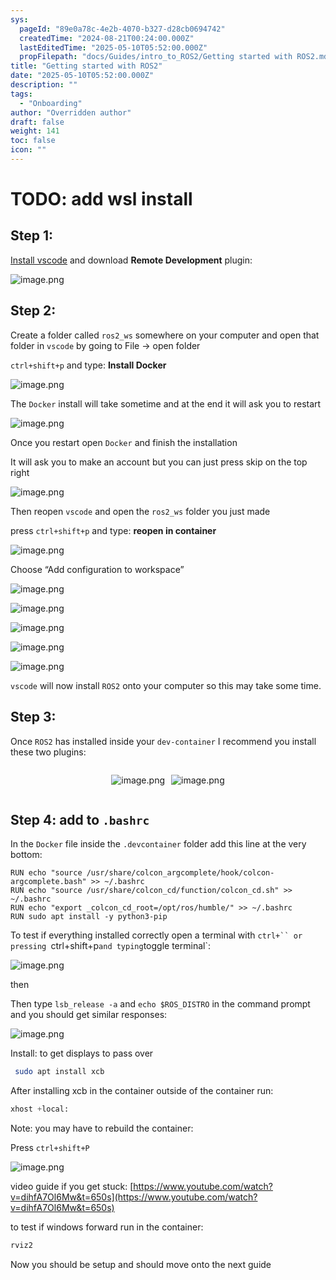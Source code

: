 ```yaml
---
sys:
  pageId: "89e0a78c-4e2b-4070-b327-d28cb0694742"
  createdTime: "2024-08-21T00:24:00.000Z"
  lastEditedTime: "2025-05-10T05:52:00.000Z"
  propFilepath: "docs/Guides/intro_to_ROS2/Getting started with ROS2.md"
title: "Getting started with ROS2"
date: "2025-05-10T05:52:00.000Z"
description: ""
tags:
  - "Onboarding"
author: "Overridden author"
draft: false
weight: 141
toc: false
icon: ""
---
```


# TODO: add wsl install

## Step 1:

[Install vscode](https://code.visualstudio.com/download) and download **Remote Development** plugin:

![image.png](https://prod-files-secure.s3.us-west-2.amazonaws.com/d518164a-d88e-44d1-a4ee-3adb3bd8bce0/efb52993-1881-4a40-b95e-6f020334f022/image.png?X-Amz-Algorithm=AWS4-HMAC-SHA256&X-Amz-Content-Sha256=UNSIGNED-PAYLOAD&X-Amz-Credential=ASIAZI2LB466UKE52TWY%2F20250706%2Fus-west-2%2Fs3%2Faws4_request&X-Amz-Date=20250706T190245Z&X-Amz-Expires=3600&X-Amz-Security-Token=IQoJb3JpZ2luX2VjEFoaCXVzLXdlc3QtMiJHMEUCIQC%2Fzhn7XWF%2FwhXkzZpFRe8Bqvth7c0JxP%2Bp70iMjqIJkgIgXq4QoG1lg4HIJ3VJt5pG2ETOigtjYMNM6z81Bh2CiIsq%2FwMIYxAAGgw2Mzc0MjMxODM4MDUiDLdMmvOha7p2kszN4ircA%2By8Tqh%2BjcBOfEBbhd74F6aVgqtYymRtp429SdbeA32FlmLNoeqltwAJEwSaZGheoQhg1rV4CLKvnmqfJt%2BJ%2FY9028IW37EA8rAN9u7ZvlRmp2Y4v6%2F81iFiMTppFozotixCVaEi1rvwAaOMZ7K12rRNiWLOjkHHL0PZDOYQRSK5SZhk3jVwF%2BP6SrChsxpXwOMjWLR3MxAdQzmuUntRCqtNizckzqlshxgR2v%2F5mK9S43Lt7PhMtnphxn2c3ICaRamtyxSA5NVJ0LV7ZwVYiLcUpq1dEDm5le3ZekKZBWjSwtNEN2SjQAUxcdshwQsJt5NEnvNDR6eBQN%2FRLGHa9WS9e339SnPUkfqN%2FCJpxHeXxoLKMccwIVWpTS6Yn876FEU6TYssEfSwJFlZwV6K9qhq4Z5ynW61g6m%2BHXt%2FBhFFehUZSTBikoOcTPPuVMb82ESJw5rVPC5l7KhHluMeMuz3VUMFSCrzv4fTKtP0aILIsS3rzyc%2B36XtMACbB3bq2B4Tk%2BEDK0Zz9BSQTMUG%2FDOOiOM6Mx238KHLmS3Ai3qOYlY%2FO4T5pZFzp0y7zbXEwreKeJK1lc2EMITdx84nY3VUnf2bNx%2F21Fv4XDfX3zOHwHs5CJY4sTQlGRs2MLLyqsMGOqUB4UfFTFBg3gdYyS%2BcwC836wqJdmE%2BCPqh0W%2BG57BnkP2oILtRqkPj6Fd145f350%2FVo7Xr5WWUTpVDKu3N%2FMGBkoHe6zOGw01Amv43ZaPY0gUEFynFZSWN0ZUUrJzzJ73XPGsCtSYu52l71PRmu2NjXYBnc1kOtAdbn%2BX42s%2BCqvfJvAw1L6kXc71mp0MKjDpAh9vjgeZAj0vNO0JOS9wTSJt8sAXA&X-Amz-Signature=c04847760ff565f34a52c44b43ebd7e5c90777be8e4d261aefa1c6d8ffd555c9&X-Amz-SignedHeaders=host&x-amz-checksum-mode=ENABLED&x-id=GetObject)

## Step 2:

Create a folder called `ros2_ws` somewhere on your computer and open that folder in `vscode` by going to File → open folder 

`ctrl+shift+p` and type: **Install Docker**

![image.png](https://prod-files-secure.s3.us-west-2.amazonaws.com/d518164a-d88e-44d1-a4ee-3adb3bd8bce0/2269dc0e-1cd5-47ff-bceb-c04ad9b2eab0/image.png?X-Amz-Algorithm=AWS4-HMAC-SHA256&X-Amz-Content-Sha256=UNSIGNED-PAYLOAD&X-Amz-Credential=ASIAZI2LB466UKE52TWY%2F20250706%2Fus-west-2%2Fs3%2Faws4_request&X-Amz-Date=20250706T190245Z&X-Amz-Expires=3600&X-Amz-Security-Token=IQoJb3JpZ2luX2VjEFoaCXVzLXdlc3QtMiJHMEUCIQC%2Fzhn7XWF%2FwhXkzZpFRe8Bqvth7c0JxP%2Bp70iMjqIJkgIgXq4QoG1lg4HIJ3VJt5pG2ETOigtjYMNM6z81Bh2CiIsq%2FwMIYxAAGgw2Mzc0MjMxODM4MDUiDLdMmvOha7p2kszN4ircA%2By8Tqh%2BjcBOfEBbhd74F6aVgqtYymRtp429SdbeA32FlmLNoeqltwAJEwSaZGheoQhg1rV4CLKvnmqfJt%2BJ%2FY9028IW37EA8rAN9u7ZvlRmp2Y4v6%2F81iFiMTppFozotixCVaEi1rvwAaOMZ7K12rRNiWLOjkHHL0PZDOYQRSK5SZhk3jVwF%2BP6SrChsxpXwOMjWLR3MxAdQzmuUntRCqtNizckzqlshxgR2v%2F5mK9S43Lt7PhMtnphxn2c3ICaRamtyxSA5NVJ0LV7ZwVYiLcUpq1dEDm5le3ZekKZBWjSwtNEN2SjQAUxcdshwQsJt5NEnvNDR6eBQN%2FRLGHa9WS9e339SnPUkfqN%2FCJpxHeXxoLKMccwIVWpTS6Yn876FEU6TYssEfSwJFlZwV6K9qhq4Z5ynW61g6m%2BHXt%2FBhFFehUZSTBikoOcTPPuVMb82ESJw5rVPC5l7KhHluMeMuz3VUMFSCrzv4fTKtP0aILIsS3rzyc%2B36XtMACbB3bq2B4Tk%2BEDK0Zz9BSQTMUG%2FDOOiOM6Mx238KHLmS3Ai3qOYlY%2FO4T5pZFzp0y7zbXEwreKeJK1lc2EMITdx84nY3VUnf2bNx%2F21Fv4XDfX3zOHwHs5CJY4sTQlGRs2MLLyqsMGOqUB4UfFTFBg3gdYyS%2BcwC836wqJdmE%2BCPqh0W%2BG57BnkP2oILtRqkPj6Fd145f350%2FVo7Xr5WWUTpVDKu3N%2FMGBkoHe6zOGw01Amv43ZaPY0gUEFynFZSWN0ZUUrJzzJ73XPGsCtSYu52l71PRmu2NjXYBnc1kOtAdbn%2BX42s%2BCqvfJvAw1L6kXc71mp0MKjDpAh9vjgeZAj0vNO0JOS9wTSJt8sAXA&X-Amz-Signature=c991c840542b3d7e5b3ed0870f582075171b7d8b079e8720304cbbacce2a43bf&X-Amz-SignedHeaders=host&x-amz-checksum-mode=ENABLED&x-id=GetObject)

The `Docker` install will take sometime and at the end it will ask you to restart

![image.png](https://prod-files-secure.s3.us-west-2.amazonaws.com/d518164a-d88e-44d1-a4ee-3adb3bd8bce0/ed233f78-be33-4b1f-b89c-9c346c0e961e/image.png?X-Amz-Algorithm=AWS4-HMAC-SHA256&X-Amz-Content-Sha256=UNSIGNED-PAYLOAD&X-Amz-Credential=ASIAZI2LB466UKE52TWY%2F20250706%2Fus-west-2%2Fs3%2Faws4_request&X-Amz-Date=20250706T190245Z&X-Amz-Expires=3600&X-Amz-Security-Token=IQoJb3JpZ2luX2VjEFoaCXVzLXdlc3QtMiJHMEUCIQC%2Fzhn7XWF%2FwhXkzZpFRe8Bqvth7c0JxP%2Bp70iMjqIJkgIgXq4QoG1lg4HIJ3VJt5pG2ETOigtjYMNM6z81Bh2CiIsq%2FwMIYxAAGgw2Mzc0MjMxODM4MDUiDLdMmvOha7p2kszN4ircA%2By8Tqh%2BjcBOfEBbhd74F6aVgqtYymRtp429SdbeA32FlmLNoeqltwAJEwSaZGheoQhg1rV4CLKvnmqfJt%2BJ%2FY9028IW37EA8rAN9u7ZvlRmp2Y4v6%2F81iFiMTppFozotixCVaEi1rvwAaOMZ7K12rRNiWLOjkHHL0PZDOYQRSK5SZhk3jVwF%2BP6SrChsxpXwOMjWLR3MxAdQzmuUntRCqtNizckzqlshxgR2v%2F5mK9S43Lt7PhMtnphxn2c3ICaRamtyxSA5NVJ0LV7ZwVYiLcUpq1dEDm5le3ZekKZBWjSwtNEN2SjQAUxcdshwQsJt5NEnvNDR6eBQN%2FRLGHa9WS9e339SnPUkfqN%2FCJpxHeXxoLKMccwIVWpTS6Yn876FEU6TYssEfSwJFlZwV6K9qhq4Z5ynW61g6m%2BHXt%2FBhFFehUZSTBikoOcTPPuVMb82ESJw5rVPC5l7KhHluMeMuz3VUMFSCrzv4fTKtP0aILIsS3rzyc%2B36XtMACbB3bq2B4Tk%2BEDK0Zz9BSQTMUG%2FDOOiOM6Mx238KHLmS3Ai3qOYlY%2FO4T5pZFzp0y7zbXEwreKeJK1lc2EMITdx84nY3VUnf2bNx%2F21Fv4XDfX3zOHwHs5CJY4sTQlGRs2MLLyqsMGOqUB4UfFTFBg3gdYyS%2BcwC836wqJdmE%2BCPqh0W%2BG57BnkP2oILtRqkPj6Fd145f350%2FVo7Xr5WWUTpVDKu3N%2FMGBkoHe6zOGw01Amv43ZaPY0gUEFynFZSWN0ZUUrJzzJ73XPGsCtSYu52l71PRmu2NjXYBnc1kOtAdbn%2BX42s%2BCqvfJvAw1L6kXc71mp0MKjDpAh9vjgeZAj0vNO0JOS9wTSJt8sAXA&X-Amz-Signature=b214fc34872b803a5db4b21ac358c27e04bc14c23dd4b323d8202b38b09f4df7&X-Amz-SignedHeaders=host&x-amz-checksum-mode=ENABLED&x-id=GetObject)

Once you restart open `Docker` and finish the installation

It will ask you to make an account but you can just press skip on the top right

![image.png](https://prod-files-secure.s3.us-west-2.amazonaws.com/d518164a-d88e-44d1-a4ee-3adb3bd8bce0/21010ad9-1659-4fd9-9f59-9932a09b2a3d/image.png?X-Amz-Algorithm=AWS4-HMAC-SHA256&X-Amz-Content-Sha256=UNSIGNED-PAYLOAD&X-Amz-Credential=ASIAZI2LB466UKE52TWY%2F20250706%2Fus-west-2%2Fs3%2Faws4_request&X-Amz-Date=20250706T190245Z&X-Amz-Expires=3600&X-Amz-Security-Token=IQoJb3JpZ2luX2VjEFoaCXVzLXdlc3QtMiJHMEUCIQC%2Fzhn7XWF%2FwhXkzZpFRe8Bqvth7c0JxP%2Bp70iMjqIJkgIgXq4QoG1lg4HIJ3VJt5pG2ETOigtjYMNM6z81Bh2CiIsq%2FwMIYxAAGgw2Mzc0MjMxODM4MDUiDLdMmvOha7p2kszN4ircA%2By8Tqh%2BjcBOfEBbhd74F6aVgqtYymRtp429SdbeA32FlmLNoeqltwAJEwSaZGheoQhg1rV4CLKvnmqfJt%2BJ%2FY9028IW37EA8rAN9u7ZvlRmp2Y4v6%2F81iFiMTppFozotixCVaEi1rvwAaOMZ7K12rRNiWLOjkHHL0PZDOYQRSK5SZhk3jVwF%2BP6SrChsxpXwOMjWLR3MxAdQzmuUntRCqtNizckzqlshxgR2v%2F5mK9S43Lt7PhMtnphxn2c3ICaRamtyxSA5NVJ0LV7ZwVYiLcUpq1dEDm5le3ZekKZBWjSwtNEN2SjQAUxcdshwQsJt5NEnvNDR6eBQN%2FRLGHa9WS9e339SnPUkfqN%2FCJpxHeXxoLKMccwIVWpTS6Yn876FEU6TYssEfSwJFlZwV6K9qhq4Z5ynW61g6m%2BHXt%2FBhFFehUZSTBikoOcTPPuVMb82ESJw5rVPC5l7KhHluMeMuz3VUMFSCrzv4fTKtP0aILIsS3rzyc%2B36XtMACbB3bq2B4Tk%2BEDK0Zz9BSQTMUG%2FDOOiOM6Mx238KHLmS3Ai3qOYlY%2FO4T5pZFzp0y7zbXEwreKeJK1lc2EMITdx84nY3VUnf2bNx%2F21Fv4XDfX3zOHwHs5CJY4sTQlGRs2MLLyqsMGOqUB4UfFTFBg3gdYyS%2BcwC836wqJdmE%2BCPqh0W%2BG57BnkP2oILtRqkPj6Fd145f350%2FVo7Xr5WWUTpVDKu3N%2FMGBkoHe6zOGw01Amv43ZaPY0gUEFynFZSWN0ZUUrJzzJ73XPGsCtSYu52l71PRmu2NjXYBnc1kOtAdbn%2BX42s%2BCqvfJvAw1L6kXc71mp0MKjDpAh9vjgeZAj0vNO0JOS9wTSJt8sAXA&X-Amz-Signature=a5d3bd4a94857337e8b110054925864ba8e601f0cba2d230156dff0e1545189f&X-Amz-SignedHeaders=host&x-amz-checksum-mode=ENABLED&x-id=GetObject)

Then reopen `vscode` and open the `ros2_ws` folder you just made

press `ctrl+shift+p` and type: **reopen in container**

![image.png](https://prod-files-secure.s3.us-west-2.amazonaws.com/d518164a-d88e-44d1-a4ee-3adb3bd8bce0/4e93b8c2-41ad-488c-8095-c74205196118/image.png?X-Amz-Algorithm=AWS4-HMAC-SHA256&X-Amz-Content-Sha256=UNSIGNED-PAYLOAD&X-Amz-Credential=ASIAZI2LB466UKE52TWY%2F20250706%2Fus-west-2%2Fs3%2Faws4_request&X-Amz-Date=20250706T190245Z&X-Amz-Expires=3600&X-Amz-Security-Token=IQoJb3JpZ2luX2VjEFoaCXVzLXdlc3QtMiJHMEUCIQC%2Fzhn7XWF%2FwhXkzZpFRe8Bqvth7c0JxP%2Bp70iMjqIJkgIgXq4QoG1lg4HIJ3VJt5pG2ETOigtjYMNM6z81Bh2CiIsq%2FwMIYxAAGgw2Mzc0MjMxODM4MDUiDLdMmvOha7p2kszN4ircA%2By8Tqh%2BjcBOfEBbhd74F6aVgqtYymRtp429SdbeA32FlmLNoeqltwAJEwSaZGheoQhg1rV4CLKvnmqfJt%2BJ%2FY9028IW37EA8rAN9u7ZvlRmp2Y4v6%2F81iFiMTppFozotixCVaEi1rvwAaOMZ7K12rRNiWLOjkHHL0PZDOYQRSK5SZhk3jVwF%2BP6SrChsxpXwOMjWLR3MxAdQzmuUntRCqtNizckzqlshxgR2v%2F5mK9S43Lt7PhMtnphxn2c3ICaRamtyxSA5NVJ0LV7ZwVYiLcUpq1dEDm5le3ZekKZBWjSwtNEN2SjQAUxcdshwQsJt5NEnvNDR6eBQN%2FRLGHa9WS9e339SnPUkfqN%2FCJpxHeXxoLKMccwIVWpTS6Yn876FEU6TYssEfSwJFlZwV6K9qhq4Z5ynW61g6m%2BHXt%2FBhFFehUZSTBikoOcTPPuVMb82ESJw5rVPC5l7KhHluMeMuz3VUMFSCrzv4fTKtP0aILIsS3rzyc%2B36XtMACbB3bq2B4Tk%2BEDK0Zz9BSQTMUG%2FDOOiOM6Mx238KHLmS3Ai3qOYlY%2FO4T5pZFzp0y7zbXEwreKeJK1lc2EMITdx84nY3VUnf2bNx%2F21Fv4XDfX3zOHwHs5CJY4sTQlGRs2MLLyqsMGOqUB4UfFTFBg3gdYyS%2BcwC836wqJdmE%2BCPqh0W%2BG57BnkP2oILtRqkPj6Fd145f350%2FVo7Xr5WWUTpVDKu3N%2FMGBkoHe6zOGw01Amv43ZaPY0gUEFynFZSWN0ZUUrJzzJ73XPGsCtSYu52l71PRmu2NjXYBnc1kOtAdbn%2BX42s%2BCqvfJvAw1L6kXc71mp0MKjDpAh9vjgeZAj0vNO0JOS9wTSJt8sAXA&X-Amz-Signature=dabfbbf7f444dfb0fc4491e8f9562dfa3ab9f3f9e0904e6e916d8bbb4c9de275&X-Amz-SignedHeaders=host&x-amz-checksum-mode=ENABLED&x-id=GetObject)

Choose “Add configuration to workspace”

![image.png](https://prod-files-secure.s3.us-west-2.amazonaws.com/d518164a-d88e-44d1-a4ee-3adb3bd8bce0/9560b282-5060-4989-ba37-97e7b2c22476/image.png?X-Amz-Algorithm=AWS4-HMAC-SHA256&X-Amz-Content-Sha256=UNSIGNED-PAYLOAD&X-Amz-Credential=ASIAZI2LB466UKE52TWY%2F20250706%2Fus-west-2%2Fs3%2Faws4_request&X-Amz-Date=20250706T190245Z&X-Amz-Expires=3600&X-Amz-Security-Token=IQoJb3JpZ2luX2VjEFoaCXVzLXdlc3QtMiJHMEUCIQC%2Fzhn7XWF%2FwhXkzZpFRe8Bqvth7c0JxP%2Bp70iMjqIJkgIgXq4QoG1lg4HIJ3VJt5pG2ETOigtjYMNM6z81Bh2CiIsq%2FwMIYxAAGgw2Mzc0MjMxODM4MDUiDLdMmvOha7p2kszN4ircA%2By8Tqh%2BjcBOfEBbhd74F6aVgqtYymRtp429SdbeA32FlmLNoeqltwAJEwSaZGheoQhg1rV4CLKvnmqfJt%2BJ%2FY9028IW37EA8rAN9u7ZvlRmp2Y4v6%2F81iFiMTppFozotixCVaEi1rvwAaOMZ7K12rRNiWLOjkHHL0PZDOYQRSK5SZhk3jVwF%2BP6SrChsxpXwOMjWLR3MxAdQzmuUntRCqtNizckzqlshxgR2v%2F5mK9S43Lt7PhMtnphxn2c3ICaRamtyxSA5NVJ0LV7ZwVYiLcUpq1dEDm5le3ZekKZBWjSwtNEN2SjQAUxcdshwQsJt5NEnvNDR6eBQN%2FRLGHa9WS9e339SnPUkfqN%2FCJpxHeXxoLKMccwIVWpTS6Yn876FEU6TYssEfSwJFlZwV6K9qhq4Z5ynW61g6m%2BHXt%2FBhFFehUZSTBikoOcTPPuVMb82ESJw5rVPC5l7KhHluMeMuz3VUMFSCrzv4fTKtP0aILIsS3rzyc%2B36XtMACbB3bq2B4Tk%2BEDK0Zz9BSQTMUG%2FDOOiOM6Mx238KHLmS3Ai3qOYlY%2FO4T5pZFzp0y7zbXEwreKeJK1lc2EMITdx84nY3VUnf2bNx%2F21Fv4XDfX3zOHwHs5CJY4sTQlGRs2MLLyqsMGOqUB4UfFTFBg3gdYyS%2BcwC836wqJdmE%2BCPqh0W%2BG57BnkP2oILtRqkPj6Fd145f350%2FVo7Xr5WWUTpVDKu3N%2FMGBkoHe6zOGw01Amv43ZaPY0gUEFynFZSWN0ZUUrJzzJ73XPGsCtSYu52l71PRmu2NjXYBnc1kOtAdbn%2BX42s%2BCqvfJvAw1L6kXc71mp0MKjDpAh9vjgeZAj0vNO0JOS9wTSJt8sAXA&X-Amz-Signature=445bc4fb96be7d508e84a721c35ea39a4efdce6e3652711d40896cd82858137b&X-Amz-SignedHeaders=host&x-amz-checksum-mode=ENABLED&x-id=GetObject)

![image.png](https://prod-files-secure.s3.us-west-2.amazonaws.com/d518164a-d88e-44d1-a4ee-3adb3bd8bce0/2ee63f81-886b-48e8-a553-dc6e5eac99e4/image.png?X-Amz-Algorithm=AWS4-HMAC-SHA256&X-Amz-Content-Sha256=UNSIGNED-PAYLOAD&X-Amz-Credential=ASIAZI2LB466UKE52TWY%2F20250706%2Fus-west-2%2Fs3%2Faws4_request&X-Amz-Date=20250706T190245Z&X-Amz-Expires=3600&X-Amz-Security-Token=IQoJb3JpZ2luX2VjEFoaCXVzLXdlc3QtMiJHMEUCIQC%2Fzhn7XWF%2FwhXkzZpFRe8Bqvth7c0JxP%2Bp70iMjqIJkgIgXq4QoG1lg4HIJ3VJt5pG2ETOigtjYMNM6z81Bh2CiIsq%2FwMIYxAAGgw2Mzc0MjMxODM4MDUiDLdMmvOha7p2kszN4ircA%2By8Tqh%2BjcBOfEBbhd74F6aVgqtYymRtp429SdbeA32FlmLNoeqltwAJEwSaZGheoQhg1rV4CLKvnmqfJt%2BJ%2FY9028IW37EA8rAN9u7ZvlRmp2Y4v6%2F81iFiMTppFozotixCVaEi1rvwAaOMZ7K12rRNiWLOjkHHL0PZDOYQRSK5SZhk3jVwF%2BP6SrChsxpXwOMjWLR3MxAdQzmuUntRCqtNizckzqlshxgR2v%2F5mK9S43Lt7PhMtnphxn2c3ICaRamtyxSA5NVJ0LV7ZwVYiLcUpq1dEDm5le3ZekKZBWjSwtNEN2SjQAUxcdshwQsJt5NEnvNDR6eBQN%2FRLGHa9WS9e339SnPUkfqN%2FCJpxHeXxoLKMccwIVWpTS6Yn876FEU6TYssEfSwJFlZwV6K9qhq4Z5ynW61g6m%2BHXt%2FBhFFehUZSTBikoOcTPPuVMb82ESJw5rVPC5l7KhHluMeMuz3VUMFSCrzv4fTKtP0aILIsS3rzyc%2B36XtMACbB3bq2B4Tk%2BEDK0Zz9BSQTMUG%2FDOOiOM6Mx238KHLmS3Ai3qOYlY%2FO4T5pZFzp0y7zbXEwreKeJK1lc2EMITdx84nY3VUnf2bNx%2F21Fv4XDfX3zOHwHs5CJY4sTQlGRs2MLLyqsMGOqUB4UfFTFBg3gdYyS%2BcwC836wqJdmE%2BCPqh0W%2BG57BnkP2oILtRqkPj6Fd145f350%2FVo7Xr5WWUTpVDKu3N%2FMGBkoHe6zOGw01Amv43ZaPY0gUEFynFZSWN0ZUUrJzzJ73XPGsCtSYu52l71PRmu2NjXYBnc1kOtAdbn%2BX42s%2BCqvfJvAw1L6kXc71mp0MKjDpAh9vjgeZAj0vNO0JOS9wTSJt8sAXA&X-Amz-Signature=077d0b21aea9c082cb843146a68c4db9d3a09ae03ec8beb7a4947a2bc79c2cb0&X-Amz-SignedHeaders=host&x-amz-checksum-mode=ENABLED&x-id=GetObject)

![image.png](https://prod-files-secure.s3.us-west-2.amazonaws.com/d518164a-d88e-44d1-a4ee-3adb3bd8bce0/ae1580b2-b048-407e-aed9-b584224a7a04/image.png?X-Amz-Algorithm=AWS4-HMAC-SHA256&X-Amz-Content-Sha256=UNSIGNED-PAYLOAD&X-Amz-Credential=ASIAZI2LB466UKE52TWY%2F20250706%2Fus-west-2%2Fs3%2Faws4_request&X-Amz-Date=20250706T190245Z&X-Amz-Expires=3600&X-Amz-Security-Token=IQoJb3JpZ2luX2VjEFoaCXVzLXdlc3QtMiJHMEUCIQC%2Fzhn7XWF%2FwhXkzZpFRe8Bqvth7c0JxP%2Bp70iMjqIJkgIgXq4QoG1lg4HIJ3VJt5pG2ETOigtjYMNM6z81Bh2CiIsq%2FwMIYxAAGgw2Mzc0MjMxODM4MDUiDLdMmvOha7p2kszN4ircA%2By8Tqh%2BjcBOfEBbhd74F6aVgqtYymRtp429SdbeA32FlmLNoeqltwAJEwSaZGheoQhg1rV4CLKvnmqfJt%2BJ%2FY9028IW37EA8rAN9u7ZvlRmp2Y4v6%2F81iFiMTppFozotixCVaEi1rvwAaOMZ7K12rRNiWLOjkHHL0PZDOYQRSK5SZhk3jVwF%2BP6SrChsxpXwOMjWLR3MxAdQzmuUntRCqtNizckzqlshxgR2v%2F5mK9S43Lt7PhMtnphxn2c3ICaRamtyxSA5NVJ0LV7ZwVYiLcUpq1dEDm5le3ZekKZBWjSwtNEN2SjQAUxcdshwQsJt5NEnvNDR6eBQN%2FRLGHa9WS9e339SnPUkfqN%2FCJpxHeXxoLKMccwIVWpTS6Yn876FEU6TYssEfSwJFlZwV6K9qhq4Z5ynW61g6m%2BHXt%2FBhFFehUZSTBikoOcTPPuVMb82ESJw5rVPC5l7KhHluMeMuz3VUMFSCrzv4fTKtP0aILIsS3rzyc%2B36XtMACbB3bq2B4Tk%2BEDK0Zz9BSQTMUG%2FDOOiOM6Mx238KHLmS3Ai3qOYlY%2FO4T5pZFzp0y7zbXEwreKeJK1lc2EMITdx84nY3VUnf2bNx%2F21Fv4XDfX3zOHwHs5CJY4sTQlGRs2MLLyqsMGOqUB4UfFTFBg3gdYyS%2BcwC836wqJdmE%2BCPqh0W%2BG57BnkP2oILtRqkPj6Fd145f350%2FVo7Xr5WWUTpVDKu3N%2FMGBkoHe6zOGw01Amv43ZaPY0gUEFynFZSWN0ZUUrJzzJ73XPGsCtSYu52l71PRmu2NjXYBnc1kOtAdbn%2BX42s%2BCqvfJvAw1L6kXc71mp0MKjDpAh9vjgeZAj0vNO0JOS9wTSJt8sAXA&X-Amz-Signature=f861d9f54b9146d050b469bbb45b3ba8007488aa44f67a5b9bd1c1d4640067fb&X-Amz-SignedHeaders=host&x-amz-checksum-mode=ENABLED&x-id=GetObject)

![image.png](https://prod-files-secure.s3.us-west-2.amazonaws.com/d518164a-d88e-44d1-a4ee-3adb3bd8bce0/53255b28-f75e-430f-b9e3-c0ac8577e42b/image.png?X-Amz-Algorithm=AWS4-HMAC-SHA256&X-Amz-Content-Sha256=UNSIGNED-PAYLOAD&X-Amz-Credential=ASIAZI2LB466UKE52TWY%2F20250706%2Fus-west-2%2Fs3%2Faws4_request&X-Amz-Date=20250706T190245Z&X-Amz-Expires=3600&X-Amz-Security-Token=IQoJb3JpZ2luX2VjEFoaCXVzLXdlc3QtMiJHMEUCIQC%2Fzhn7XWF%2FwhXkzZpFRe8Bqvth7c0JxP%2Bp70iMjqIJkgIgXq4QoG1lg4HIJ3VJt5pG2ETOigtjYMNM6z81Bh2CiIsq%2FwMIYxAAGgw2Mzc0MjMxODM4MDUiDLdMmvOha7p2kszN4ircA%2By8Tqh%2BjcBOfEBbhd74F6aVgqtYymRtp429SdbeA32FlmLNoeqltwAJEwSaZGheoQhg1rV4CLKvnmqfJt%2BJ%2FY9028IW37EA8rAN9u7ZvlRmp2Y4v6%2F81iFiMTppFozotixCVaEi1rvwAaOMZ7K12rRNiWLOjkHHL0PZDOYQRSK5SZhk3jVwF%2BP6SrChsxpXwOMjWLR3MxAdQzmuUntRCqtNizckzqlshxgR2v%2F5mK9S43Lt7PhMtnphxn2c3ICaRamtyxSA5NVJ0LV7ZwVYiLcUpq1dEDm5le3ZekKZBWjSwtNEN2SjQAUxcdshwQsJt5NEnvNDR6eBQN%2FRLGHa9WS9e339SnPUkfqN%2FCJpxHeXxoLKMccwIVWpTS6Yn876FEU6TYssEfSwJFlZwV6K9qhq4Z5ynW61g6m%2BHXt%2FBhFFehUZSTBikoOcTPPuVMb82ESJw5rVPC5l7KhHluMeMuz3VUMFSCrzv4fTKtP0aILIsS3rzyc%2B36XtMACbB3bq2B4Tk%2BEDK0Zz9BSQTMUG%2FDOOiOM6Mx238KHLmS3Ai3qOYlY%2FO4T5pZFzp0y7zbXEwreKeJK1lc2EMITdx84nY3VUnf2bNx%2F21Fv4XDfX3zOHwHs5CJY4sTQlGRs2MLLyqsMGOqUB4UfFTFBg3gdYyS%2BcwC836wqJdmE%2BCPqh0W%2BG57BnkP2oILtRqkPj6Fd145f350%2FVo7Xr5WWUTpVDKu3N%2FMGBkoHe6zOGw01Amv43ZaPY0gUEFynFZSWN0ZUUrJzzJ73XPGsCtSYu52l71PRmu2NjXYBnc1kOtAdbn%2BX42s%2BCqvfJvAw1L6kXc71mp0MKjDpAh9vjgeZAj0vNO0JOS9wTSJt8sAXA&X-Amz-Signature=7af84feff8235852a6bf25f8a1b4efc295b3c7822a8f5e37aa15ce149464d52c&X-Amz-SignedHeaders=host&x-amz-checksum-mode=ENABLED&x-id=GetObject)

![image.png](https://prod-files-secure.s3.us-west-2.amazonaws.com/d518164a-d88e-44d1-a4ee-3adb3bd8bce0/7c562767-5af9-4ffb-97d1-327bcdf4ee00/image.png?X-Amz-Algorithm=AWS4-HMAC-SHA256&X-Amz-Content-Sha256=UNSIGNED-PAYLOAD&X-Amz-Credential=ASIAZI2LB466UKE52TWY%2F20250706%2Fus-west-2%2Fs3%2Faws4_request&X-Amz-Date=20250706T190245Z&X-Amz-Expires=3600&X-Amz-Security-Token=IQoJb3JpZ2luX2VjEFoaCXVzLXdlc3QtMiJHMEUCIQC%2Fzhn7XWF%2FwhXkzZpFRe8Bqvth7c0JxP%2Bp70iMjqIJkgIgXq4QoG1lg4HIJ3VJt5pG2ETOigtjYMNM6z81Bh2CiIsq%2FwMIYxAAGgw2Mzc0MjMxODM4MDUiDLdMmvOha7p2kszN4ircA%2By8Tqh%2BjcBOfEBbhd74F6aVgqtYymRtp429SdbeA32FlmLNoeqltwAJEwSaZGheoQhg1rV4CLKvnmqfJt%2BJ%2FY9028IW37EA8rAN9u7ZvlRmp2Y4v6%2F81iFiMTppFozotixCVaEi1rvwAaOMZ7K12rRNiWLOjkHHL0PZDOYQRSK5SZhk3jVwF%2BP6SrChsxpXwOMjWLR3MxAdQzmuUntRCqtNizckzqlshxgR2v%2F5mK9S43Lt7PhMtnphxn2c3ICaRamtyxSA5NVJ0LV7ZwVYiLcUpq1dEDm5le3ZekKZBWjSwtNEN2SjQAUxcdshwQsJt5NEnvNDR6eBQN%2FRLGHa9WS9e339SnPUkfqN%2FCJpxHeXxoLKMccwIVWpTS6Yn876FEU6TYssEfSwJFlZwV6K9qhq4Z5ynW61g6m%2BHXt%2FBhFFehUZSTBikoOcTPPuVMb82ESJw5rVPC5l7KhHluMeMuz3VUMFSCrzv4fTKtP0aILIsS3rzyc%2B36XtMACbB3bq2B4Tk%2BEDK0Zz9BSQTMUG%2FDOOiOM6Mx238KHLmS3Ai3qOYlY%2FO4T5pZFzp0y7zbXEwreKeJK1lc2EMITdx84nY3VUnf2bNx%2F21Fv4XDfX3zOHwHs5CJY4sTQlGRs2MLLyqsMGOqUB4UfFTFBg3gdYyS%2BcwC836wqJdmE%2BCPqh0W%2BG57BnkP2oILtRqkPj6Fd145f350%2FVo7Xr5WWUTpVDKu3N%2FMGBkoHe6zOGw01Amv43ZaPY0gUEFynFZSWN0ZUUrJzzJ73XPGsCtSYu52l71PRmu2NjXYBnc1kOtAdbn%2BX42s%2BCqvfJvAw1L6kXc71mp0MKjDpAh9vjgeZAj0vNO0JOS9wTSJt8sAXA&X-Amz-Signature=36bec87f337e686452e47e46bef814e3bc0d7c608556e415ec589e01cc822ce5&X-Amz-SignedHeaders=host&x-amz-checksum-mode=ENABLED&x-id=GetObject)

`vscode` will now install `ROS2` onto your computer so this may take some time.

## Step 3:

Once `ROS2` has installed inside your `dev-container` I recommend you install these two plugins:

<div style="display: flex;flex-direction: row; column-gap:10px; max-width: 630px;justify-content: center;">
<div>

![image.png](https://prod-files-secure.s3.us-west-2.amazonaws.com/d518164a-d88e-44d1-a4ee-3adb3bd8bce0/3fc3d550-5a54-4ba1-ba6b-faa01cdb7369/image.png?X-Amz-Algorithm=AWS4-HMAC-SHA256&X-Amz-Content-Sha256=UNSIGNED-PAYLOAD&X-Amz-Credential=ASIAZI2LB466RHLHZJNX%2F20250706%2Fus-west-2%2Fs3%2Faws4_request&X-Amz-Date=20250706T190247Z&X-Amz-Expires=3600&X-Amz-Security-Token=IQoJb3JpZ2luX2VjEFoaCXVzLXdlc3QtMiJHMEUCIQC61jrS39scmkurWa55EEwUNIL%2BGXpeBgM3AUK3ui9adAIgYUCzJO5nZH9lHfDWzy7icMF6lgFuE%2FUJnXeRyNbzlL8q%2FwMIYxAAGgw2Mzc0MjMxODM4MDUiDA5xXTnpbs1RswK6%2FircAwoW8iFtcKNnhw%2BR9WfS7PbST5Q9heLu0T9j16auUmxsofr5JWN9ksZXF6WSUcegTUvSu29wU9nKskwg7dSDGYnajU6y8NFNNG3wq84yPVUiLoTRkkdYzN5guap9HKgd7qDuVUupTDzWYSmU%2FNb14HzkKxleaUP%2BXwB6NkaMJIIYmNUoHOLFmhssi8IxxKKsFv6hvE8%2FvG51N%2BjNy5h4jGeCo6pLDy%2FjWNJQePt%2BsbQENm%2BrLhDSlzMZrL9HPVRXzVN8QrZfDAN59I28CSOJm1in3C1g6MwIpts5OpOM9YlG4YA29er4BbOpYz0U%2BsKx4NWnm8OQlUE4Usb8fj6G%2B3WCUOL5BvnL0xW3keCQ6u3atZf2ySq4sgYgETM92fZutTh8lZD5SkQnJTeAGM0tLPiT80F%2Fvgm6efA8k60RuAkEVV%2B0DYCwcUlNv8WFJaONK2zBcdWiixSGicXfRuPW6JbYcM9zAywa4eeaQAxwZonpalPoa2tEBbObBmOpwmo9zwxV4Pps2pS4qqn9r3YatA87IZ4xfWPc%2BR6P3ypGmeGnA4Kt%2Bl5RglL%2F7fXhWxmQPP6HX6AWj2q%2Be2ohF1gb8lxNMiwZ48sqXRPigkAU%2Fsfl6jE3GawRFNPmi4TpMPrmqsMGOqUB%2FIRrShoCkT4bzhpGTaa6JsClFtSchA5XnHSdDhQOREzrSFrMcg%2F7L9LhFcNdECRHA2FWgxLiKx1uCintQ%2BpRA86m8MvQQyhHxuPDcirRJ1aDyIXH%2Fn6%2BMwzB4AciDMqsjdoemQEL3UpY0RuNOpoZ0Fz0LJSzIeXgjuC%2Fq58c5LrQH%2BW83Y9fazfTkMDdxGpnitiwvV%2FkeD6IJGnqqrP1qlSetT6U&X-Amz-Signature=6e04ab862636db772295657a8c6aff92e5c7f362d722fd82d70ccb77fc77177d&X-Amz-SignedHeaders=host&x-amz-checksum-mode=ENABLED&x-id=GetObject)

</div>
<div>

![image.png](https://prod-files-secure.s3.us-west-2.amazonaws.com/d518164a-d88e-44d1-a4ee-3adb3bd8bce0/d994cc66-13c2-4093-a5a3-f84cf4601a82/image.png?X-Amz-Algorithm=AWS4-HMAC-SHA256&X-Amz-Content-Sha256=UNSIGNED-PAYLOAD&X-Amz-Credential=ASIAZI2LB466RF2FTYK6%2F20250706%2Fus-west-2%2Fs3%2Faws4_request&X-Amz-Date=20250706T190247Z&X-Amz-Expires=3600&X-Amz-Security-Token=IQoJb3JpZ2luX2VjEFoaCXVzLXdlc3QtMiJHMEUCIGTImn%2FnknvlsPcer08I3tfprJMEAhe%2BpFUc144PPFlfAiEA8Hq775Ar1uhSQD%2BRPOVgUbeOxAOwu0wgymXS1U4r%2BKcq%2FwMIYxAAGgw2Mzc0MjMxODM4MDUiDBB%2FGiUcDpCd7COwPSrcA8smpvPX2qQjIt%2F6ShQX4lYYwCBKbZL7zeoQlKyIxomsKzbB4yomTGFwzBsN3odtZAMy8uBuSEcI6I8Xh1mhMSBN%2Bp8sNjuS4ydzzKUwQ2biVLNCpKAVu9epis4HhBx37B4zNfo%2Fv%2F2u292paCurhI5xD1QotSJXx%2FGUjkvDddLO7jIVcRwX9qw%2BQKWYv12QBrs%2FPrS3phHID%2BHI%2FVzc3ZFrzRwxtX831szFw8oKIZLobnkuJOgcRwbWBneuq5BNX3cYn9Rl2uJSSu2YQXuEj4KSYNutgIBDyjrI1t4spxEqzGD%2FPfe4H69Dxhn9T4RB1qmzM%2Bk2vfDRuOStvYMVbmrXlRQaazIc92MOONGNqqNn67F9FxZYc9lLKnTuvZ3Lkat0c0Cg4bSCHbIdfKXR25TorfCGoy%2BccPv%2FvCjJ%2Bm1VBV4bsnXMTJc4Lmir7N64TpnTyhCAO0Yg2m7ludafNQQb1dRlpU1564ZYAZ8wf1SBwsFmQvw3p2o2Oddj75XMzDoLopKiLfA2FxE8lCGJ9u05Dq18ExKDyBNyDYKdH665jA4ZyC3jEXJAGmkb3cT8AVuxwkLqXUEajU5f7pP0joHACGzMTW920NFNBvhbOF6odLrBcT%2FV5IeehWyVMKzrqsMGOqUB7Y9W8WSZL6EGrLpY1VNdk%2FZcwr1wem0OYfjTCMv35kFOnUSexXU1EENbVhzDyMc81qJL175i6jR9k6MFBT4capNJdHp4537ms1vu0oerznzkHDnAVLsLCYT63dXCFKoPmfRQdvVo4aaq33NKkoSDeBBw%2Fuh0%2FKVALynu50Hl8IfCBYZt9jJCo07M7E72FE44%2F5aqgGBBTYsWQEb%2BROnK8EyW5nMj&X-Amz-Signature=261814acd1abe8f44aa947c38263f1eb737a01ad303bfe57c3a36c9e21b9da36&X-Amz-SignedHeaders=host&x-amz-checksum-mode=ENABLED&x-id=GetObject)

</div>
</div>

## Step 4: add to `.bashrc`

In the `Docker` file inside the `.devcontainer` folder add this line at the very bottom: 

```docker
RUN echo "source /usr/share/colcon_argcomplete/hook/colcon-argcomplete.bash" >> ~/.bashrc
RUN echo "source /usr/share/colcon_cd/function/colcon_cd.sh" >> ~/.bashrc
RUN echo "export _colcon_cd_root=/opt/ros/humble/" >> ~/.bashrc
RUN sudo apt install -y python3-pip 
```

To test if everything installed correctly open a terminal with `ctrl+`` or pressing `ctrl+shift+p` and typing `toggle terminal`:

![image.png](https://prod-files-secure.s3.us-west-2.amazonaws.com/d518164a-d88e-44d1-a4ee-3adb3bd8bce0/6a4943d8-b04e-4c02-9a58-775f3384d1a5/image.png?X-Amz-Algorithm=AWS4-HMAC-SHA256&X-Amz-Content-Sha256=UNSIGNED-PAYLOAD&X-Amz-Credential=ASIAZI2LB466UKE52TWY%2F20250706%2Fus-west-2%2Fs3%2Faws4_request&X-Amz-Date=20250706T190245Z&X-Amz-Expires=3600&X-Amz-Security-Token=IQoJb3JpZ2luX2VjEFoaCXVzLXdlc3QtMiJHMEUCIQC%2Fzhn7XWF%2FwhXkzZpFRe8Bqvth7c0JxP%2Bp70iMjqIJkgIgXq4QoG1lg4HIJ3VJt5pG2ETOigtjYMNM6z81Bh2CiIsq%2FwMIYxAAGgw2Mzc0MjMxODM4MDUiDLdMmvOha7p2kszN4ircA%2By8Tqh%2BjcBOfEBbhd74F6aVgqtYymRtp429SdbeA32FlmLNoeqltwAJEwSaZGheoQhg1rV4CLKvnmqfJt%2BJ%2FY9028IW37EA8rAN9u7ZvlRmp2Y4v6%2F81iFiMTppFozotixCVaEi1rvwAaOMZ7K12rRNiWLOjkHHL0PZDOYQRSK5SZhk3jVwF%2BP6SrChsxpXwOMjWLR3MxAdQzmuUntRCqtNizckzqlshxgR2v%2F5mK9S43Lt7PhMtnphxn2c3ICaRamtyxSA5NVJ0LV7ZwVYiLcUpq1dEDm5le3ZekKZBWjSwtNEN2SjQAUxcdshwQsJt5NEnvNDR6eBQN%2FRLGHa9WS9e339SnPUkfqN%2FCJpxHeXxoLKMccwIVWpTS6Yn876FEU6TYssEfSwJFlZwV6K9qhq4Z5ynW61g6m%2BHXt%2FBhFFehUZSTBikoOcTPPuVMb82ESJw5rVPC5l7KhHluMeMuz3VUMFSCrzv4fTKtP0aILIsS3rzyc%2B36XtMACbB3bq2B4Tk%2BEDK0Zz9BSQTMUG%2FDOOiOM6Mx238KHLmS3Ai3qOYlY%2FO4T5pZFzp0y7zbXEwreKeJK1lc2EMITdx84nY3VUnf2bNx%2F21Fv4XDfX3zOHwHs5CJY4sTQlGRs2MLLyqsMGOqUB4UfFTFBg3gdYyS%2BcwC836wqJdmE%2BCPqh0W%2BG57BnkP2oILtRqkPj6Fd145f350%2FVo7Xr5WWUTpVDKu3N%2FMGBkoHe6zOGw01Amv43ZaPY0gUEFynFZSWN0ZUUrJzzJ73XPGsCtSYu52l71PRmu2NjXYBnc1kOtAdbn%2BX42s%2BCqvfJvAw1L6kXc71mp0MKjDpAh9vjgeZAj0vNO0JOS9wTSJt8sAXA&X-Amz-Signature=7220e79d192659c09b94c5b46ec265609ecfc20670eeaf4c251fe2841d5cbb72&X-Amz-SignedHeaders=host&x-amz-checksum-mode=ENABLED&x-id=GetObject)

then 

Then type `lsb_release -a` and `echo $ROS_DISTRO` in the command prompt and you should get similar responses:

![image.png](https://prod-files-secure.s3.us-west-2.amazonaws.com/d518164a-d88e-44d1-a4ee-3adb3bd8bce0/3e635dec-a805-4e85-8b9e-d000e5b71a4e/image.png?X-Amz-Algorithm=AWS4-HMAC-SHA256&X-Amz-Content-Sha256=UNSIGNED-PAYLOAD&X-Amz-Credential=ASIAZI2LB466UKE52TWY%2F20250706%2Fus-west-2%2Fs3%2Faws4_request&X-Amz-Date=20250706T190245Z&X-Amz-Expires=3600&X-Amz-Security-Token=IQoJb3JpZ2luX2VjEFoaCXVzLXdlc3QtMiJHMEUCIQC%2Fzhn7XWF%2FwhXkzZpFRe8Bqvth7c0JxP%2Bp70iMjqIJkgIgXq4QoG1lg4HIJ3VJt5pG2ETOigtjYMNM6z81Bh2CiIsq%2FwMIYxAAGgw2Mzc0MjMxODM4MDUiDLdMmvOha7p2kszN4ircA%2By8Tqh%2BjcBOfEBbhd74F6aVgqtYymRtp429SdbeA32FlmLNoeqltwAJEwSaZGheoQhg1rV4CLKvnmqfJt%2BJ%2FY9028IW37EA8rAN9u7ZvlRmp2Y4v6%2F81iFiMTppFozotixCVaEi1rvwAaOMZ7K12rRNiWLOjkHHL0PZDOYQRSK5SZhk3jVwF%2BP6SrChsxpXwOMjWLR3MxAdQzmuUntRCqtNizckzqlshxgR2v%2F5mK9S43Lt7PhMtnphxn2c3ICaRamtyxSA5NVJ0LV7ZwVYiLcUpq1dEDm5le3ZekKZBWjSwtNEN2SjQAUxcdshwQsJt5NEnvNDR6eBQN%2FRLGHa9WS9e339SnPUkfqN%2FCJpxHeXxoLKMccwIVWpTS6Yn876FEU6TYssEfSwJFlZwV6K9qhq4Z5ynW61g6m%2BHXt%2FBhFFehUZSTBikoOcTPPuVMb82ESJw5rVPC5l7KhHluMeMuz3VUMFSCrzv4fTKtP0aILIsS3rzyc%2B36XtMACbB3bq2B4Tk%2BEDK0Zz9BSQTMUG%2FDOOiOM6Mx238KHLmS3Ai3qOYlY%2FO4T5pZFzp0y7zbXEwreKeJK1lc2EMITdx84nY3VUnf2bNx%2F21Fv4XDfX3zOHwHs5CJY4sTQlGRs2MLLyqsMGOqUB4UfFTFBg3gdYyS%2BcwC836wqJdmE%2BCPqh0W%2BG57BnkP2oILtRqkPj6Fd145f350%2FVo7Xr5WWUTpVDKu3N%2FMGBkoHe6zOGw01Amv43ZaPY0gUEFynFZSWN0ZUUrJzzJ73XPGsCtSYu52l71PRmu2NjXYBnc1kOtAdbn%2BX42s%2BCqvfJvAw1L6kXc71mp0MKjDpAh9vjgeZAj0vNO0JOS9wTSJt8sAXA&X-Amz-Signature=ee6e9dbe7a3a9b977ce55952697b8c95c8f279544f068d3d1d5c1dd474640af2&X-Amz-SignedHeaders=host&x-amz-checksum-mode=ENABLED&x-id=GetObject)

Install:  to get displays to pass over

```bash
 sudo apt install xcb
```

After installing xcb in the container outside of the container run:

```python
xhost +local:
```

Note: you may have to rebuild the container:

Press `ctrl+shift+P`

![image.png](https://prod-files-secure.s3.us-west-2.amazonaws.com/d518164a-d88e-44d1-a4ee-3adb3bd8bce0/6c2be660-2618-4c38-9c26-53554f7a0b7b/image.png?X-Amz-Algorithm=AWS4-HMAC-SHA256&X-Amz-Content-Sha256=UNSIGNED-PAYLOAD&X-Amz-Credential=ASIAZI2LB466UKE52TWY%2F20250706%2Fus-west-2%2Fs3%2Faws4_request&X-Amz-Date=20250706T190245Z&X-Amz-Expires=3600&X-Amz-Security-Token=IQoJb3JpZ2luX2VjEFoaCXVzLXdlc3QtMiJHMEUCIQC%2Fzhn7XWF%2FwhXkzZpFRe8Bqvth7c0JxP%2Bp70iMjqIJkgIgXq4QoG1lg4HIJ3VJt5pG2ETOigtjYMNM6z81Bh2CiIsq%2FwMIYxAAGgw2Mzc0MjMxODM4MDUiDLdMmvOha7p2kszN4ircA%2By8Tqh%2BjcBOfEBbhd74F6aVgqtYymRtp429SdbeA32FlmLNoeqltwAJEwSaZGheoQhg1rV4CLKvnmqfJt%2BJ%2FY9028IW37EA8rAN9u7ZvlRmp2Y4v6%2F81iFiMTppFozotixCVaEi1rvwAaOMZ7K12rRNiWLOjkHHL0PZDOYQRSK5SZhk3jVwF%2BP6SrChsxpXwOMjWLR3MxAdQzmuUntRCqtNizckzqlshxgR2v%2F5mK9S43Lt7PhMtnphxn2c3ICaRamtyxSA5NVJ0LV7ZwVYiLcUpq1dEDm5le3ZekKZBWjSwtNEN2SjQAUxcdshwQsJt5NEnvNDR6eBQN%2FRLGHa9WS9e339SnPUkfqN%2FCJpxHeXxoLKMccwIVWpTS6Yn876FEU6TYssEfSwJFlZwV6K9qhq4Z5ynW61g6m%2BHXt%2FBhFFehUZSTBikoOcTPPuVMb82ESJw5rVPC5l7KhHluMeMuz3VUMFSCrzv4fTKtP0aILIsS3rzyc%2B36XtMACbB3bq2B4Tk%2BEDK0Zz9BSQTMUG%2FDOOiOM6Mx238KHLmS3Ai3qOYlY%2FO4T5pZFzp0y7zbXEwreKeJK1lc2EMITdx84nY3VUnf2bNx%2F21Fv4XDfX3zOHwHs5CJY4sTQlGRs2MLLyqsMGOqUB4UfFTFBg3gdYyS%2BcwC836wqJdmE%2BCPqh0W%2BG57BnkP2oILtRqkPj6Fd145f350%2FVo7Xr5WWUTpVDKu3N%2FMGBkoHe6zOGw01Amv43ZaPY0gUEFynFZSWN0ZUUrJzzJ73XPGsCtSYu52l71PRmu2NjXYBnc1kOtAdbn%2BX42s%2BCqvfJvAw1L6kXc71mp0MKjDpAh9vjgeZAj0vNO0JOS9wTSJt8sAXA&X-Amz-Signature=af8589712762aedec886fce82d80c49d06a60a6448da9beedd032d7e6eedc554&X-Amz-SignedHeaders=host&x-amz-checksum-mode=ENABLED&x-id=GetObject)

video guide if you get stuck: [https://www.youtube.com/watch?v=dihfA7Ol6Mw&t=650s](https://www.youtube.com/watch?v=dihfA7Ol6Mw&t=650s)

to test if windows forward run in the container:

```bash
rviz2
```

Now you should be setup and should move onto the next guide 
